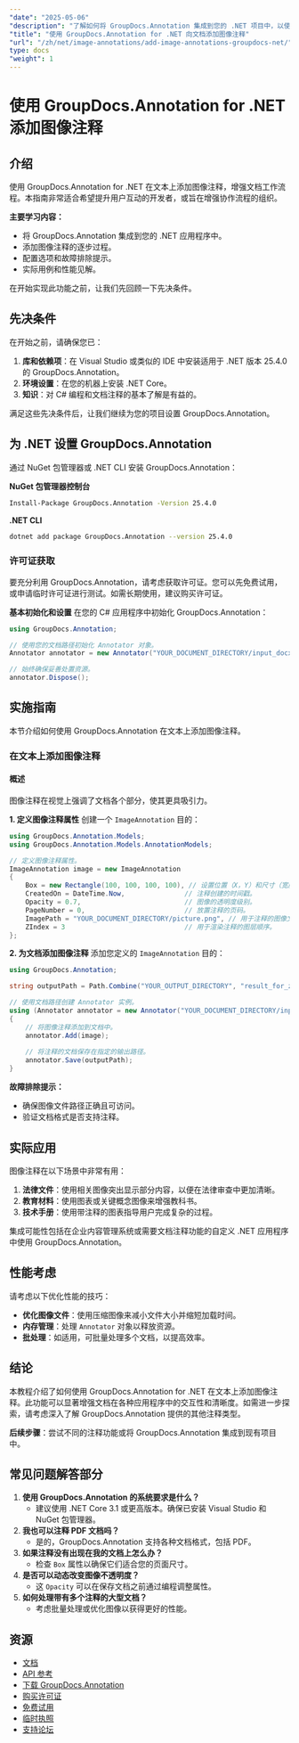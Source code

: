 ```yaml
---
"date": "2025-05-06"
"description": "了解如何将 GroupDocs.Annotation 集成到您的 .NET 项目中，以使用图像注释增强文档。提高用户参与度并简化协作。"
"title": "使用 GroupDocs.Annotation for .NET 向文档添加图像注释"
"url": "/zh/net/image-annotations/add-image-annotations-groupdocs-net/"
type: docs
"weight": 1
---
```


# 使用 GroupDocs.Annotation for .NET 添加图像注释

## 介绍

使用 GroupDocs.Annotation for .NET 在文本上添加图像注释，增强文档工作流程。本指南非常适合希望提升用户互动的开发者，或旨在增强协作流程的组织。

**主要学习内容：**
- 将 GroupDocs.Annotation 集成到您的 .NET 应用程序中。
- 添加图像注释的逐步过程。
- 配置选项和故障排除提示。
- 实际用例和性能见解。

在开始实现此功能之前，让我们先回顾一下先决条件。

## 先决条件
在开始之前，请确保您已：

1. **库和依赖项**：在 Visual Studio 或类似的 IDE 中安装适用于 .NET 版本 25.4.0 的 GroupDocs.Annotation。
2. **环境设置**：在您的机器上安装 .NET Core。
3. **知识**：对 C# 编程和文档注释的基本了解是有益的。

满足这些先决条件后，让我们继续为您的项目设置 GroupDocs.Annotation。

## 为 .NET 设置 GroupDocs.Annotation
通过 NuGet 包管理器或 .NET CLI 安装 GroupDocs.Annotation：

**NuGet 包管理器控制台**
```bash
Install-Package GroupDocs.Annotation -Version 25.4.0
```

**.NET CLI**
```bash
dotnet add package GroupDocs.Annotation --version 25.4.0
```

### 许可证获取
要充分利用 GroupDocs.Annotation，请考虑获取许可证。您可以先免费试用，或申请临时许可证进行测试。如需长期使用，建议购买许可证。

**基本初始化和设置**
在您的 C# 应用程序中初始化 GroupDocs.Annotation：

```csharp
using GroupDocs.Annotation;

// 使用您的文档路径初始化 Annotator 对象。
Annotator annotator = new Annotator("YOUR_DOCUMENT_DIRECTORY/input_docx.docx");

// 始终确保妥善处置资源。
annotator.Dispose();
```

## 实施指南
本节介绍如何使用 GroupDocs.Annotation 在文本上添加图像注释。

### 在文本上添加图像注释
#### 概述
图像注释在视觉上强调了文档各个部分，使其更具吸引力。

**1. 定义图像注释属性**
创建一个 `ImageAnnotation` 目的：

```csharp
using GroupDocs.Annotation.Models;
using GroupDocs.Annotation.Models.AnnotationModels;

// 定义图像注释属性。
ImageAnnotation image = new ImageAnnotation
{
    Box = new Rectangle(100, 100, 100, 100), // 设置位置（X，Y）和尺寸（宽度，高度）。
    CreatedOn = DateTime.Now,               // 注释创建的时间戳。
    Opacity = 0.7,                          // 图像的透明度级别。
    PageNumber = 0,                         // 放置注释的页码。
    ImagePath = "YOUR_DOCUMENT_DIRECTORY/picture.png", // 用于注释的图像文件的路径。
    ZIndex = 3                              // 用于渲染注释的图层顺序。
};
```

**2. 为文档添加图像注释**
添加您定义的 `ImageAnnotation` 目的：

```csharp
using GroupDocs.Annotation;

string outputPath = Path.Combine("YOUR_OUTPUT_DIRECTORY", "result_for_zIndex.docx");

// 使用文档路径创建 Annotator 实例。
using (Annotator annotator = new Annotator("YOUR_DOCUMENT_DIRECTORY/input_docx.docx"))
{
    // 将图像注释添加到文档中。
    annotator.Add(image);
    
    // 将注释的文档保存在指定的输出路径。
    annotator.Save(outputPath);
}
```

**故障排除提示：**
- 确保图像文件路径正确且可访问。
- 验证文档格式是否支持注释。

## 实际应用
图像注释在以下场景中非常有用：

1. **法律文件**：使用相关图像突出显示部分内容，以便在法律审查中更加清晰。
2. **教育材料**：使用图表或关键概念图像来增强教科书。
3. **技术手册**：使用带注释的图表指导用户完成复杂的过程。

集成可能性包括在企业内容管理系统或需要文档注释功能的自定义 .NET 应用程序中使用 GroupDocs.Annotation。

## 性能考虑
请考虑以下优化性能的技巧：
- **优化图像文件**：使用压缩图像来减小文件大小并缩短加载时间。
- **内存管理**：处理 `Annotator` 对象以释放资源。
- **批处理**：如适用，可批量处理多个文档，以提高效率。

## 结论
本教程介绍了如何使用 GroupDocs.Annotation for .NET 在文本上添加图像注释。此功能可以显著增强文档在各种应用程序中的交互性和清晰度。如需进一步探索，请考虑深入了解 GroupDocs.Annotation 提供的其他注释类型。

**后续步骤**：尝试不同的注释功能或将 GroupDocs.Annotation 集成到现有项目中。

## 常见问题解答部分
1. **使用 GroupDocs.Annotation 的系统要求是什么？**
   - 建议使用 .NET Core 3.1 或更高版本。确保已安装 Visual Studio 和 NuGet 包管理器。
2. **我也可以注释 PDF 文档吗？**
   - 是的，GroupDocs.Annotation 支持各种文档格式，包括 PDF。
3. **如果注释没有出现在我的文档上怎么办？**
   - 检查 `Box` 属性以确保它们适合您的页面尺寸。
4. **是否可以动态改变图像不透明度？**
   - 这 `Opacity` 可以在保存文档之前通过编程调整属性。
5. **如何处理带有多个注释的大型文档？**
   - 考虑批量处理或优化图像以获得更好的性能。

## 资源
- [文档](https://docs.groupdocs.com/annotation/net/)
- [API 参考](https://reference.groupdocs.com/annotation/net/)
- [下载 GroupDocs.Annotation](https://releases.groupdocs.com/annotation/net/)
- [购买许可证](https://purchase.groupdocs.com/buy)
- [免费试用](https://releases.groupdocs.com/annotation/net/)
- [临时执照](https://purchase.groupdocs.com/temporary-license/)
- [支持论坛](https://forum.groupdocs.com/c/annotation/)